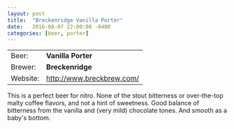 ```yaml
---
layout: post
title:  "Breckenridge Vanilla Porter"
date:   2016-08-07 22:00:00 -0400
categories: [beer, porter]
---
```


|   |   |
|---|---|
| Beer: | __Vanilla Porter__ |
| Brewer: | __Breckenridge__ |
| Website: | <http://www.breckbrew.com/>

This is a perfect beer for nitro. None of the stout bitterness or over-the-top malty coffee flavors, and not a hint of sweetness. Good balance of bitterness from the vanilla and (very mild) chocolate tones. And smooth as a baby's bottom.

